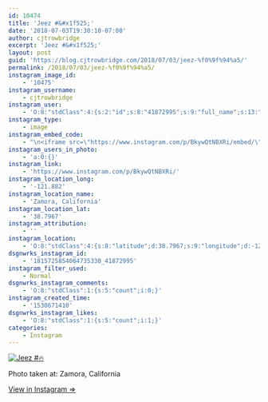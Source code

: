 ```yaml
---
id: 10474
title: 'Jeez #&#x1f525;'
date: '2018-07-03T19:30:10-07:00'
author: cjtrowbridge
excerpt: 'Jeez #&#x1f525;'
layout: post
guid: 'https://blog.cjtrowbridge.com/2018/07/03/jeez-%f0%9f%94%a5/'
permalink: /2018/07/03/jeez-%f0%9f%94%a5/
instagram_image_id:
    - '10475'
instagram_username:
    - cjtrowbridge
instagram_user:
    - 'O:8:"stdClass":4:{s:2:"id";s:8:"41872995";s:9:"full_name";s:13:"CJ Trowbridge";s:15:"profile_picture";s:182:"https://scontent.cdninstagram.com/vp/bdb3dc682730332976d1b56b290153a5/5BE0461C/t51.2885-19/s150x150/13724650_1188772791164794_142557231_a.jpg?efg=eyJ1cmxnZW4iOiJ1cmxnZW5fZnJvbV9pZyJ9";s:8:"username";s:12:"cjtrowbridge";}'
instagram_type:
    - image
instagram_embed_code:
    - "\n<iframe src=\"https://www.instagram.com/p/BkywQtNBXRi/embed/\" width=\"612\" height=\"710\" frameborder=\"0\" scrolling=\"no\" allowtransparency=\"true\" class=\"insta-image-embed\"></iframe>\n"
instagram_users_in_photo:
    - 'a:0:{}'
instagram_link:
    - 'https://www.instagram.com/p/BkywQtNBXRi/'
instagram_location_long:
    - '-121.882'
instagram_location_name:
    - 'Zamora, California'
instagram_location_lat:
    - '38.7967'
instagram_attribution:
    - ''
instagram_location:
    - 'O:8:"stdClass":4:{s:8:"latitude";d:38.7967;s:9:"longitude";d:-121.882;s:4:"name";s:18:"Zamora, California";s:2:"id";i:253908837;}'
dsgnwrks_instagram_id:
    - '1815725854064735330_41872995'
instagram_filter_used:
    - Normal
dsgnwrks_instagram_comments:
    - 'O:8:"stdClass":1:{s:5:"count";i:0;}'
instagram_created_time:
    - '1530671410'
dsgnwrks_instagram_likes:
    - 'O:8:"stdClass":1:{s:5:"count";i:1;}'
categories:
    - Instagram
---
```


[![Jeez #🔥](https://blog.cjtrowbridge.com/wp-content/uploads/2018/07/1530671410-1-1.jpg)](https://www.instagram.com/p/BkywQtNBXRi/)

Photo taken at: Zamora, California

[View in Instagram ⇒](https://www.instagram.com/p/BkywQtNBXRi/)